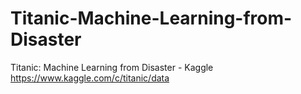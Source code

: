 # Titanic-Machine-Learning-from-Disaster
Titanic: Machine Learning from Disaster - Kaggle https://www.kaggle.com/c/titanic/data
